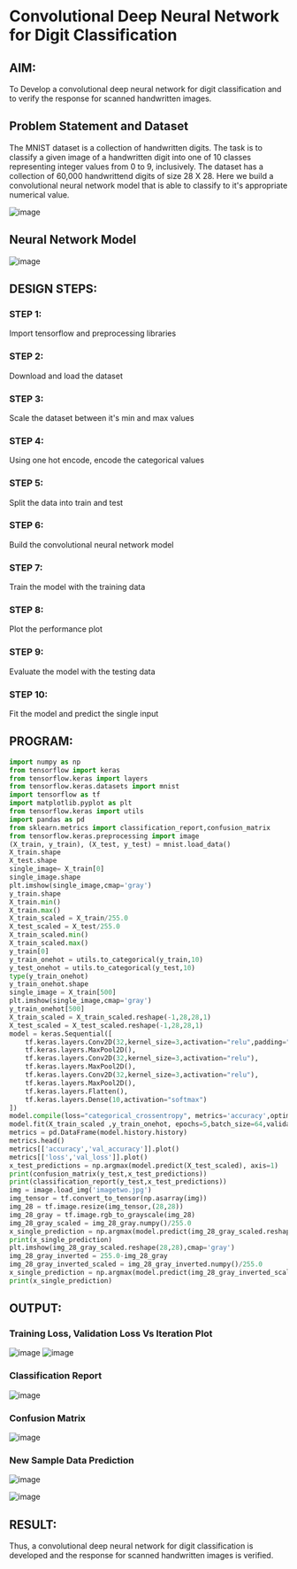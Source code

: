 # Convolutional Deep Neural Network for Digit Classification

## AIM:

To Develop a convolutional deep neural network for digit classification and to verify the response for scanned handwritten images.

## Problem Statement and Dataset

The MNIST dataset is a collection of handwritten digits. The task is to classify a given image of a handwritten digit into one of 10 classes representing integer values from 0 to 9, inclusively. The dataset has a collection of 60,000 handwrittend digits of size 28 X 28. Here we build a convolutional neural network model that is able to classify to it's appropriate numerical value.

![image](https://user-images.githubusercontent.com/75413726/192013857-f41577f6-84b6-4a46-8627-a917790e26d7.png)

## Neural Network Model

![image](https://user-images.githubusercontent.com/75413726/192012162-c2eb8539-799e-471b-a13b-b37a70a73d71.png)

## DESIGN STEPS:

### STEP 1:
Import tensorflow and preprocessing libraries

### STEP 2:
Download and load the dataset

### STEP 3:
Scale the dataset between it's min and max values

### STEP 4:
Using one hot encode, encode the categorical values

### STEP 5:
Split the data into train and test

### STEP 6:
Build the convolutional neural network model

### STEP 7:
Train the model with the training data

### STEP 8:
Plot the performance plot

### STEP 9:
Evaluate the model with the testing data

### STEP 10:
Fit the model and predict the single input

## PROGRAM:

```python
import numpy as np
from tensorflow import keras
from tensorflow.keras import layers
from tensorflow.keras.datasets import mnist
import tensorflow as tf
import matplotlib.pyplot as plt
from tensorflow.keras import utils
import pandas as pd
from sklearn.metrics import classification_report,confusion_matrix
from tensorflow.keras.preprocessing import image
(X_train, y_train), (X_test, y_test) = mnist.load_data()
X_train.shape
X_test.shape
single_image= X_train[0]
single_image.shape
plt.imshow(single_image,cmap='gray')
y_train.shape
X_train.min()
X_train.max()
X_train_scaled = X_train/255.0
X_test_scaled = X_test/255.0
X_train_scaled.min()
X_train_scaled.max()
y_train[0]
y_train_onehot = utils.to_categorical(y_train,10)
y_test_onehot = utils.to_categorical(y_test,10)
type(y_train_onehot)
y_train_onehot.shape
single_image = X_train[500]
plt.imshow(single_image,cmap='gray')
y_train_onehot[500]
X_train_scaled = X_train_scaled.reshape(-1,28,28,1)
X_test_scaled = X_test_scaled.reshape(-1,28,28,1)
model = keras.Sequential([
    tf.keras.layers.Conv2D(32,kernel_size=3,activation="relu",padding="same"),
    tf.keras.layers.MaxPool2D(),
    tf.keras.layers.Conv2D(32,kernel_size=3,activation="relu"),
    tf.keras.layers.MaxPool2D(),
    tf.keras.layers.Conv2D(32,kernel_size=3,activation="relu"),
    tf.keras.layers.MaxPool2D(),
    tf.keras.layers.Flatten(),
    tf.keras.layers.Dense(10,activation="softmax")
])
model.compile(loss="categorical_crossentropy", metrics='accuracy',optimizer="adam")
model.fit(X_train_scaled ,y_train_onehot, epochs=5,batch_size=64,validation_data=(X_test_scaled,y_test_onehot))
metrics = pd.DataFrame(model.history.history)
metrics.head()
metrics[['accuracy','val_accuracy']].plot()
metrics[['loss','val_loss']].plot()
x_test_predictions = np.argmax(model.predict(X_test_scaled), axis=1)
print(confusion_matrix(y_test,x_test_predictions))
print(classification_report(y_test,x_test_predictions))
img = image.load_img('imagetwo.jpg')
img_tensor = tf.convert_to_tensor(np.asarray(img))
img_28 = tf.image.resize(img_tensor,(28,28))
img_28_gray = tf.image.rgb_to_grayscale(img_28)
img_28_gray_scaled = img_28_gray.numpy()/255.0
x_single_prediction = np.argmax(model.predict(img_28_gray_scaled.reshape(1,28,28,1)),axis=1)
print(x_single_prediction)     
plt.imshow(img_28_gray_scaled.reshape(28,28),cmap='gray')
img_28_gray_inverted = 255.0-img_28_gray
img_28_gray_inverted_scaled = img_28_gray_inverted.numpy()/255.0
x_single_prediction = np.argmax(model.predict(img_28_gray_inverted_scaled.reshape(1,28,28,1)),axis=1)
print(x_single_prediction)     
```
## OUTPUT:

### Training Loss, Validation Loss Vs Iteration Plot

![image](https://user-images.githubusercontent.com/75413726/192011327-1933cd4c-3341-41e6-8689-14517019c91e.png)
![image](https://user-images.githubusercontent.com/75413726/192011414-e963aa74-5ba6-4260-b6e1-5afb51b068a6.png)

### Classification Report

![image](https://user-images.githubusercontent.com/75413726/192011590-eb2b9130-f449-4d67-9d64-9fabc111c3c5.png)

### Confusion Matrix

![image](https://user-images.githubusercontent.com/75413726/192011691-622006d3-cdfa-4c73-b238-3c59321751bb.png)

### New Sample Data Prediction

![image](https://user-images.githubusercontent.com/75413726/192011821-45a7a70b-5773-4df1-9c43-fff8040f0394.png)

![image](https://user-images.githubusercontent.com/75413726/192011908-ffcd8c47-32e6-4728-8dbe-c5663b979e92.png)

## RESULT:

Thus, a convolutional deep neural network for digit classification is developed and the response for scanned handwritten images is verified.
